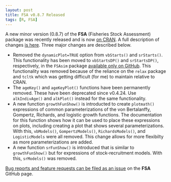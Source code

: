 ```yaml
---
layout: post
title: FSA v0.8.7 Released
tags: [R, FSA]
---
```


A new minor version (0.8.7) of the **FSA** (Fisheries Stock Assessment) package was recently released and is now [on CRAN](https://cran.r-project.org/).  A full description of changes [is here](https://github.com/droglenc/FSA/blob/master/NEWS.md).  Three major changes are described below.

* Removed the `dynamicPlot=TRUE` option from `vbStarts()` and `srStarts()`.  This functionality has been moved to `vbStartsDP()` and `srStartsDP()`, respectively, in the `FSAsim` package [available only on GitHub](https://github.com/droglenc/FSAsim).  This functionality was removed because of the reliance on the `relax` package and `tcltk` which was getting difficult (for me) to maintain relative to CRAN.
* The `ageKey()` and `ageKeyPlot()` functions have been permanently removed.  These have been deprecated since v0.4.24.  Use `alkIndivAge()` and `alkPlot()` instead for the same functionality.
* A new function `growthFunShow()` is introducted to create `plotmath()` expressions of common parameterizations of the von Bertalanffy, Gompertz, Richards, and logistic growth functions.  The documentation for this function shows how it can be used to place these expressions on plots, including creating a plot that shows several parameterizations.  With this, `vbModels()`, `GompertzModels()`, `RichardsModels()`, and `LogisticModels` were all removed.  This change allows for more flexibilty as more parameterizations are added.
* A new function `srFunShow()` is introduced that is similar to `growthFunShow()` but for expressions of stock-recruitment models.  With this, `srModels()` was removed.

[Bug reports and feature requests can be filed as an issue](https://github.com/droglenc/FSA/issues) on the **FSA** GitHub page.
